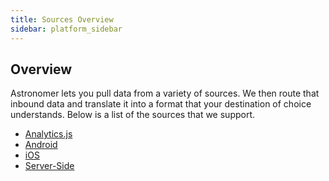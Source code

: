 ```yaml
---
title: Sources Overview
sidebar: platform_sidebar
---
```


## Overview

Astronomer lets you pull data from a variety of sources. We then route that inbound data and translate it into a format that your destination of choice understands. Below is a list of the sources that we support.

* [Analytics.js](../analyticsjs.md)
* [Android](../android.md)
* [iOS](../ios.md)
* [Server-Side](../serverside.md)
